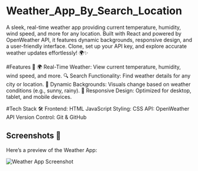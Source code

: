 # Weather_App_By_Search_Location
A sleek, real-time weather app providing current temperature, humidity, wind speed, and more for any location. Built with React and powered by OpenWeather API, it features dynamic backgrounds, responsive design, and a user-friendly interface. Clone, set up your API key, and explore accurate weather updates effortlessly! 🌍✨

#Features 🌟
🌍 Real-Time Weather: View current temperature, humidity, wind speed, and more.
🔍 Search Functionality: Find weather details for any city or location.
🌈 Dynamic Backgrounds: Visuals change based on weather conditions (e.g., sunny, rainy).
📱 Responsive Design: Optimized for desktop, tablet, and mobile devices.


#Tech Stack 🛠️
Frontend: HTML JavaScript
Styling: CSS
API: OpenWeather API
Version Control: Git & GitHub

## Screenshots 📸  
Here’s a preview of the Weather App:  

![Weather App Screenshot](weatherAppProject/SS/)  
